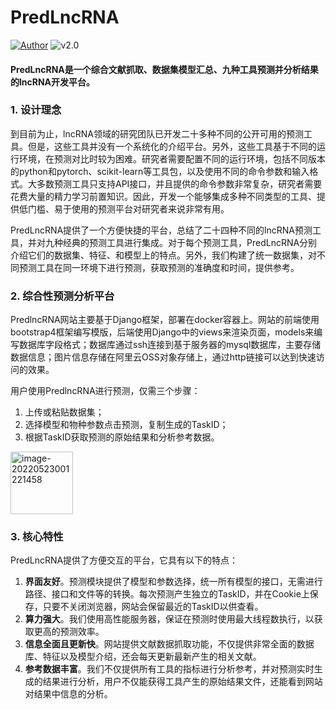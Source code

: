 # PredLncRNA

[![Author](https://xxrpict.oss-cn-shanghai.aliyuncs.com/img/202205230008706.svg "Author")](https://gitee.com/scarlettdeer "Author")
![v2.0](https://xxrpict.oss-cn-shanghai.aliyuncs.com/img/202205230008789.svg "v2.0")

#### PredLncRNA是一个综合文献抓取、数据集模型汇总、九种工具预测并分析结果的lncRNA开发平台。

### 1. 设计理念

到目前为止，lncRNA领域的研究团队已开发二十多种不同的公开可用的预测工具。但是，这些工具并没有一个系统化的介绍平台。另外，这些工具基于不同的运行环境，在预测对比时较为困难。研究者需要配置不同的运行环境，包括不同版本的python和pytorch、scikit-learn等工具包，以及使用不同的命令参数和输入格式。大多数预测工具只支持API接口，并且提供的命令参数非常复杂，研究者需要花费大量的精力学习前置知识。因此，开发一个能够集成多种不同类型的工具、提供低门槛、易于使用的预测平台对研究者来说非常有用。

PredLncRNA提供了一个方便快捷的平台，总结了二十四种不同的lncRNA预测工具，并对九种经典的预测工具进行集成。对于每个预测工具，PredLncRNA分别介绍它们的数据集、特征、和模型上的特点。另外，我们构建了统一数据集，对不同预测工具在同一环境下进行预测，获取预测的准确度和时间，提供参考。

### 2. 综合性预测分析平台

PredlncRNA网站主要基于Django框架，部署在docker容器上。网站的前端使用bootstrap4框架编写模版，后端使用Django中的views来渲染页面，models来编写数据库字段格式；数据库通过ssh连接到基于服务器的mysql数据库，主要存储数据信息；图片信息存储在阿里云OSS对象存储上，通过http链接可以达到快速访问的效果。

用户使用PredlncRNA进行预测，仅需三个步骤：

1. 上传或粘贴数据集；
2. 选择模型和物种参数点击预测，复制生成的TaskID；
3. 根据TaskID获取预测的原始结果和分析参考数据。

<img src="https://xxrpict.oss-cn-shanghai.aliyuncs.com/img/202205230012493.png"  width="100px" alt="image-20220523001221458" />

### 3. 核心特性

PredLncRNA提供了方便交互的平台，它具有以下的特点：

1. **界面友好**。预测模块提供了模型和参数选择，统一所有模型的接口，无需进行路径、接口和文件等的转换。每次预测产生独立的TaskID，并在Cookie上保存，只要不关闭浏览器，网站会保留最近的TaskID以供查看。
2. **算力强大**。我们使用高性能服务器，保证在预测时使用最大线程数执行，以获取更高的预测效率。
3. **信息全面且更新快**。网站提供文献数据抓取功能，不仅提供非常全面的数据库、特征以及模型介绍，还会每天更新最新产生的相关文献。
4. **参考数据丰富**。我们不仅提供所有工具的指标进行分析参考，并对预测实时生成的结果进行分析，用户不仅能获得工具产生的原始结果文件，还能看到网站对结果中信息的分析。
